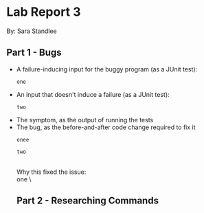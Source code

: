 # Lab Report 3
By: Sara Standlee
## Part 1 - Bugs
* A failure-inducing input for the buggy program (as a JUnit test):
  ```
  one
  ```
* An input that doesn't induce a failure (as a JUnit test):
  ```
  two
  ```
* The symptom, as the output of running the tests
* The bug, as the before-and-after code change required to fix it
  ```
  onee
  ```
  ```
  two
  ```
  \
Why this fixed the issue: \
one
\
  ## Part 2 - Researching Commands
